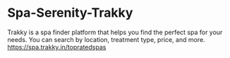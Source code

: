 # Spa-Serenity-Trakky
Trakky is a spa finder platform that helps you find the perfect spa for your needs. You can search by location, treatment type, price, and more.   https://spa.trakky.in/topratedspas
